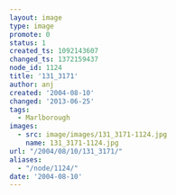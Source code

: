```yaml
---
layout: image
type: image
promote: 0
status: 1
created_ts: 1092143607
changed_ts: 1372159437
node_id: 1124
title: '131_3171'
author: anj
created: '2004-08-10'
changed: '2013-06-25'
tags:
  - Marlborough
images:
  - src: image/images/131_3171-1124.jpg
    name: 131_3171-1124.jpg
url: "/2004/08/10/131_3171/"
aliases:
  - "/node/1124/"
date: '2004-08-10'
---
```


